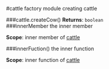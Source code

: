 <a name="module_cattle"></a>
#cattle
factory module creating cattle

  
<a name="module_cattle.createCow"></a>
###cattle.createCow()
**Returns**: `boolean`  
<a name="module_cattle.innerMember"></a>
###innerMember
the inner member

**Scope**: inner member of [cattle](#module_cattle)  
  
<a name="module_cattle.innerFuction"></a>
###innerFuction()
the inner function

**Scope**: inner function of [cattle](#module_cattle)  
